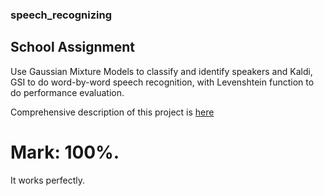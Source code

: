 ### speech_recognizing

## School Assignment

Use Gaussian Mixture Models to classify and identify speakers and Kaldi, GSI to do word-by-word speech recognition, with Levenshtein function to do performance evaluation.  

Comprehensive description of this project is [here](https://github.com/leonyhenn/speech_recognizing/blob/master/CSC401_A3.pdf)

# Mark: 100%. 
It works perfectly.
